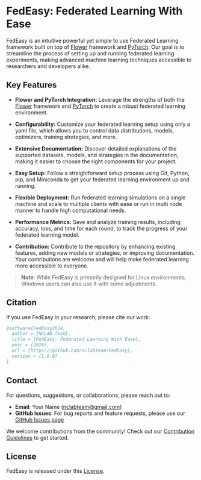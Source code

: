 # FedEasy: Federated Learning With Ease

<!-- ![FedEasy Logo](placeholder-for-logo.png) -->


FedEasy is an intuitive powerful yet simple to use Federated Learning framework built on top of [Flower](https://flower.ai/) framework and [PyTorch](https://pytorch.org/). Our goal is to streamline the process of setting up and running federated learning experiments, making advanced machine learning techniques accessible to researchers and developers alike.

## Key Features
- **Flower and PyTorch Integration:** Leverage the strengths of both the [Flower](https://flower.ai/) framework and [PyTorch](https://pytorch.org/) to create a robust federated learning environment.

- **Configurability:** Customize your federated learning setup using only a yaml file, which allows you to control data distributions, models, optimizers, training strategies, and more.

- **Extensive Documentation:** Discover detailed explanations of the supported datasets, models, and strategies in the documentation, making it easier to choose the right components for your project.

- **Easy Setup:** Follow a straightforward setup process using Git, Python, pip, and Miniconda to get your federated learning environment up and running.

- **Flexible Deployment:** Run federated learning simulations on a single machine and scale to multiple clients with ease or run in multi node manner to handle high computational needs.

- **Performance Metrics:** Save and analyze training results, including accuracy, loss, and time for each round, to track the progress of your federated learning model.

- **Contribution:** Contribute to the repository by enhancing existing features, adding new models or strategies, or improving documentation. Your contributions are welcome and will help make federated learning more accessible to everyone.

> **Note**: While FedEasy is primarily designed for Linux environments, Windows users can also use it with some adjustments.



## Citation

If you use FedEasy in your research, please cite our work:

```bibtex
@software{FedEasy2024,
  author = {NCLAB Team},
  title = {FedEasy: Federated Learning With Ease},
  year = {2024},
  url = {https://github.com/nclabteam/FedEasy},
  version = {1.0.0}
}
```

## Contact

For questions, suggestions, or collaborations, please reach out to:

- **Email**: Your Name (nclabteam@gmail.com)
- **GitHub Issues**: For bug reports and feature requests, please use our [GitHub Issues page](https://github.com/nclabteam/FedEasy/issues)

We welcome contributions from the community! Check out our [Contribution Guidelines](CONTRIBUTING.md) to get started.

## License

FedEasy is released under this [License](../LICENSE).